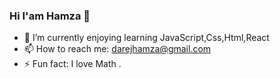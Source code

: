 ### Hi I'am Hamza 👋
- 🌱 I’m currently enjoying learning JavaScript,Css,Html,React
- 📫  How to reach me: darejhamza@gmail.com
- ⚡ Fun fact: I love Math .


<!--
**hamzadarej/hamzadarej** is a ✨ _special_ ✨ repository because its `README.md` (this file) appears on your GitHub profile.

Here are some ideas to get you started:

- 🔭 I’m currently working on ...
- 🌱 I’m currently learning ...
- 👯 I’m looking to collaborate on ...
- 🤔 I’m looking for help with ...
- 💬 Ask me about ...
- 📫 How to reach me: ...
- 😄 Pronouns: ...
- ⚡ Fun fact: ...
-->
